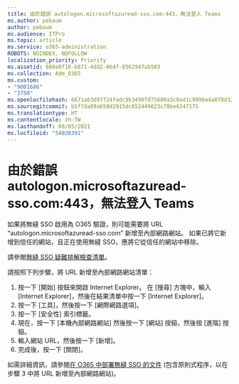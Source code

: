 ```yaml
---
title: 由於錯誤 autologon.microsoftazuread-sso.com:443，無法登入 Teams
ms.author: pebaum
author: pebaum
ms.audience: ITPro
ms.topic: article
ms.service: o365-administration
ROBOTS: NOINDEX, NOFOLLOW
localization_priority: Priority
ms.assetid: 686e8f18-b871-4dd2-864f-8562947ab583
ms.collection: Adm_O365
ms.custom:
- "9001686"
- "3750"
ms.openlocfilehash: 6671a63d97f24fadc9b34907d75600a3c0ad1c9990a4a8f8d32034c11e8a952e
ms.sourcegitcommit: b5f7da89a650d2915dc652449623c78be6247175
ms.translationtype: HT
ms.contentlocale: zh-TW
ms.lasthandoff: 08/05/2021
ms.locfileid: "54038391"
---
```

# <a name="unable-to-log-into-teams-due-to-error-autologonmicrosoftazuread-sso-dot-com443"></a>由於錯誤 autologon.microsoftazuread-sso.com:443，無法登入 Teams

如果將無縫 SSO 啟用為 O365 驗證，則可能需要將 URL “autologon.microsoftazuread-sso.com” 新增至內部網路網站。  如果已將它新增到信任的網站，且正在使用無縫 SSO，應將它從信任的網站中移除。

請參閱[無縫 SSO 疑難排解檢查清單](https://docs.microsoft.com/azure/active-directory/hybrid/tshoot-connect-sso#troubleshooting-checklist)。

請按照下列步驟，將 URL 新增至內部網路網站清單：

1. 按一下 [開始] 按鈕來開啟 Internet Explorer。 在 [搜尋] 方塊中，輸入 [Internet Explorer]，然後在結果清單中按一下 [Internet Explorer]。
2. 按一下 [工具]，然後按一下 [網際網路選項]。
3. 按一下 [安全性] 索引標籤。
4. 現在，按一下 [本機內部網路網站] 然後按一下 [網站] 按鈕，然後按 [進階] 按鈕。
5. 輸入網站 URL，然後按一下 [新增]。
6. 完成後，按一下 [關閉]。

如需詳細資訊，請參閱[在 O365 中部署無縫 SSO 的文件](https://docs.microsoft.com/azure/active-directory/hybrid/how-to-connect-sso-quick-start) (包含原則式程序，以在步驟 3 中將 URL 新增至內部網路網站)。
